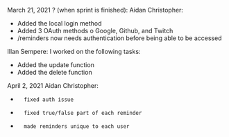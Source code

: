 March 21, 2021 ? (when sprint is finished):
Aidan Christopher:
-	Added the local login method
-	Added 3 OAuth methods
        o	Google, Github, and Twitch
-	/reminders now needs authentication before being able to be accessed

Illan Sempere:
I worked on the following tasks:
-	Added the update function
-	Added the delete function

April 2, 2021
Aidan Christopher:
-       fixed auth issue
-       fixed true/false part of each reminder
-       made reminders unique to each user